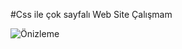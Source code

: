 #Css ile çok sayfalı Web Site Çalışmam

![Önizleme](https://github.com/AdemAkpinar/webSiteCokSayfa/blob/main/img/Readme.gif)
